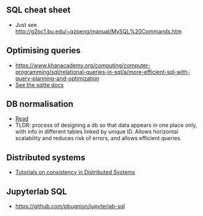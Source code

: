 ## SQL cheat sheet
* Just see http://g2pc1.bu.edu/~qzpeng/manual/MySQL%20Commands.htm

## Optimising queries
* https://www.khanacademy.org/computing/computer-programming/sql/relational-queries-in-sql/a/more-efficient-sql-with-query-planning-and-optimization
* [See the sqlite docs](https://www.sqlite.org/queryplanner.html)

## DB normalisation
* [Read](http://joshualande.com/database-normalization)
* TLDR: process of designing a db so that data appears in one place only, with info in different tables linked by unique ID. Allows horizontal scalability and reduces risk of errors, and allows efficient queries.

## Distributed systems
* [Tutorials on consistency in Distributed Systems](https://mwhittaker.github.io/consistency_in_distributed_systems/)

## Jupyterlab SQL
* https://github.com/pbugnion/jupyterlab-sql